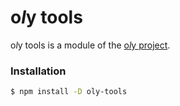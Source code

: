 # o*l*y tools

o*l*y tools is a module of the [o*l*y project](https://nolyme.github.io/oly).

### Installation

```bash
$ npm install -D oly-tools
```
